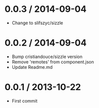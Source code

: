 
0.0.3 / 2014-09-04 
==================

 * Change to slifszyc/sizzle

0.0.2 / 2014-09-04
==================

 * Bump cristiandouce/sizzle version
 * Remove 'remotes' from component.json
 * Update Readme.md

0.0.1 / 2013-10-22
==================

 * First commit
